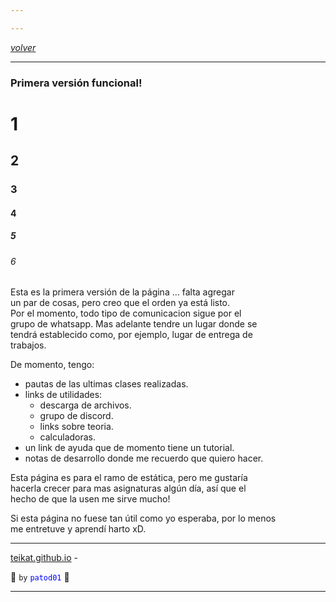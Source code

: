 ```yaml
---

---
```


<link rel="icon" href="../etc/icon.png">

[*volver*][teikat]

---

### Primera versión funcional!

# 1
## 2
### 3
#### 4
##### 5
###### 6


Esta es la primera versión de la página ... falta agregar <br>
un par de cosas, pero creo que el orden ya está listo. <br>
Por el momento, todo tipo de comunicacion sigue por el <br>
grupo de whatsapp. Mas adelante tendre un lugar donde se <br>
tendrá establecido como, por ejemplo, lugar de entrega de <br>
trabajos.

De momento, tengo:

- pautas de las ultimas clases realizadas.
- links de utilidades:
    - descarga de archivos.
    - grupo de discord.
    - links sobre teoria.
    - calculadoras.
- un link de ayuda que de momento tiene un tutorial.
- notas de desarrollo donde me recuerdo que quiero hacer.

Esta página es para el ramo de estática, pero me gustaría <br>
hacerla crecer para mas asignaturas algún día, así que el <br>
hecho de que la usen me sirve mucho!

Si esta página no fuese tan útil como yo esperaba, por lo menos <br>
me entretuve y aprendí harto xD.

---

[teikat.github.io][teikat] -

:ghost: `by` <span style="color: blue;">`patod01`</span> :ghost:

[teikat]: https://teikat.github.io

---
